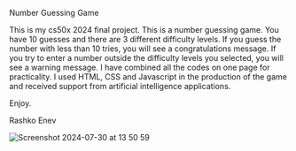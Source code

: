 Number Guessing Game

This is my cs50x 2024 final project. This is a number guessing game. 
You have 10 guesses and there are 3 different difficulty levels. 
If you guess the number with less than 10 tries, you will see a congratulations message. 
If you try to enter a number outside the difficulty levels you selected, you will see a warning message.
I have combined all the codes on one page for practicality. 
I used HTML, CSS and Javascript in the production of the game and received support from artificial intelligence applications.

Enjoy.

Rashko Enev

![Screenshot 2024-07-30 at 13 50 59](https://github.com/user-attachments/assets/30dd21d7-b9f4-40d1-b6eb-105ef6a9b417)

